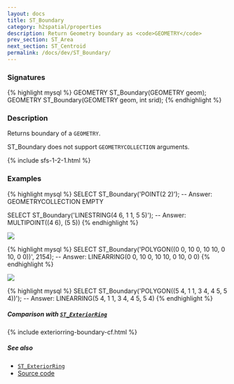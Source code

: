 ```yaml
---
layout: docs
title: ST_Boundary
category: h2spatial/properties
description: Return Geometry boundary as <code>GEOMETRY</code>
prev_section: ST_Area
next_section: ST_Centroid
permalink: /docs/dev/ST_Boundary/
---
```


### Signatures

{% highlight mysql %}
GEOMETRY ST_Boundary(GEOMETRY geom);
GEOMETRY ST_Boundary(GEOMETRY geom, int srid);
{% endhighlight %}

### Description

Returns boundary of a `GEOMETRY`.

<div class="note">

  <h8>ST_Boundary does not support <code>GEOMETRYCOLLECTION</code> arguments.</h8>

</div>

{% include sfs-1-2-1.html %}

### Examples

{% highlight mysql %}
SELECT ST_Boundary('POINT(2 2)');
-- Answer: GEOMETRYCOLLECTION EMPTY

SELECT ST_Boundary('LINESTRING(4 6, 1 1, 5 5)');
-- Answer: MULTIPOINT((4 6), (5 5))
{% endhighlight %}

<img class="displayed" src="../ST_Boundary_1.png"/>

{% highlight mysql %}
SELECT ST_Boundary('POLYGON((0 0, 10 0, 10 10, 0 10, 0 0))', 2154);
-- Answer: LINEARRING(0 0, 10 0, 10 10, 0 10, 0 0)
{% endhighlight %}

<img class="displayed" src="../ST_Boundary_2.png"/>

{% highlight mysql %}
SELECT ST_Boundary('POLYGON((5 4, 1 1, 3 4, 4 5, 5 4))');
-- Answer: LINEARRING(5 4, 1 1, 3 4, 4 5, 5 4)
{% endhighlight %}

##### Comparison with [`ST_ExteriorRing`](../ST_ExteriorRing)

{% include exteriorring-boundary-cf.html %}

##### See also

* [`ST_ExteriorRing`](../ST_ExteriorRing)
* <a href="https://github.com/irstv/H2GIS/blob/master/h2spatial/src/main/java/org/h2gis/h2spatial/internal/function/spatial/properties/ST_Boundary.java" target="_blank">Source code</a>
